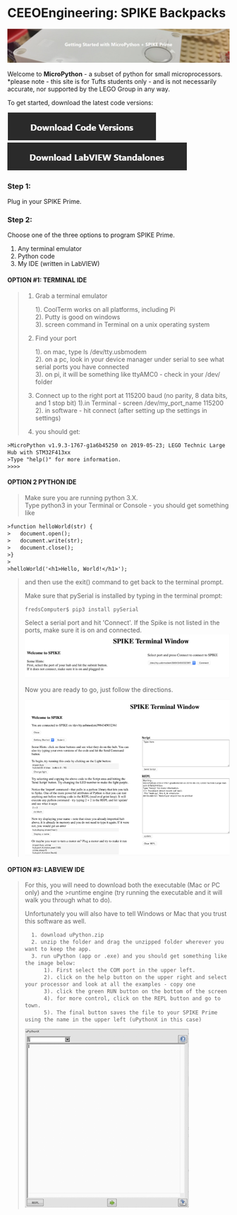 # CEEOEngineering: SPIKE Backpacks
![](https://github.com/Chenlu-Wu/CEEOEngineering--SPIKE-Backpacks/raw/master/webpic/getstart.png) 

Welcome to __MicroPython__ - a subset of python for small microprocessors. <br>
*please note - this site is for Tufts students only - and is not necessarily accurate, nor supported by the LEGO Group in any way.<br>

To get started, download the latest code versions:<br>


[![](https://github.com/Chenlu-Wu/CEEOEngineering--SPIKE-Backpacks/raw/master/webpic/Codeversions.png)  ](https://drive.google.com/drive/folders/15DpZ5mj2ZChWe8YYptyO587tFtHo1Eoi "![](https://github.com/Chenlu-Wu/CEEOEngineering--SPIKE-Backpacks/raw/master/webpic/Codeversions.png)  ")      [![](https://github.com/Chenlu-Wu/CEEOEngineering--SPIKE-Backpacks/raw/master/webpic/LabviewStandalones.png)](https://drive.google.com/drive/folders/166k8Vc7ZjFBHzkrO7dHIHEkHC7gKq4Na "![](https://github.com/Chenlu-Wu/CEEOEngineering--SPIKE-Backpacks/raw/master/webpic/LabviewStandalones.png)")

### Step 1:
Plug in your SPIKE Prime.

### Step 2:
Choose one of the three options to program SPIKE Prime.
1.  Any terminal emulator
2.  Python code
3.  My IDE (written in LabVIEW)

#### OPTION #1: TERMINAL IDE

> 1. Grab a terminal emulator
>
>		1). CoolTerm works on all platforms, including Pi<br>
>		2). Putty is good on windows<br>
>		3). screen command in Terminal on a unix operating system<br>
>
>2. Find your port
>
>		1). on mac, type ls /dev/tty.usbmodem<br>
>		2). on a pc, look in your device manager under serial to see what serial ports you have connected<br>
>		3). on pi, it will be something like ttyAMC0 - check in your /dev/ folder<br>
>3. Connect up to the right port at 115200 baud (no parity, 8 data bits, and 1 stop bit)
>		1).in Terminal - screen /dev/my_port_name 115200<br>
>		2). in software - hit connect (after setting up the settings in settings)
>
>4. you should get: 
```
>MicroPython v1.9.3-1767-g1a6b45250 on 2019-05-23; LEGO Technic Large Hub with STM32F413xx
>Type "help()" for more information.
>>>>
```

#### OPTION 2 PYTHON IDE

>Make sure you are running python 3.X. <br>
>Type python3 in your Terminal or Console - you should get something like<br>
```
>function helloWorld(str) {
>	document.open();
>	document.write(str);
>	document.close();
>}
>
>helloWorld('<h1>Hello, World!</h1>');
```
>and then use the exit() command to get back to the terminal prompt.
>
>Make sure that pySerial is installed by typing in the terminal prompt:
>```
>fredsComputer$ pip3 install pySerial
>```
>
>Select a serial port and hit 'Connect'. If the Spike is not listed in the ports, make sure it is on and connected.
>![](https://github.com/Chenlu-Wu/CEEOEngineering--SPIKE-Backpacks/raw/master/webpic/spiketerminal.png)
>
>Now you are ready to go, just follow the directions.
>
>![](https://github.com/Chenlu-Wu/CEEOEngineering--SPIKE-Backpacks/raw/master/webpic/spiketerminal2.png)
>
#### OPTION #3: LABVIEW IDE
>For this, you will need to download both the executable (Mac or PC only) and the >runtime engine (try running the  executable and it will walk you through what to do).<br>
>
>Unfortunately you will also have to tell Windows or Mac that you trust this software as well.<br>
>
>		1. download uPython.zip
>		2. unzip the folder and drag the unzipped folder wherever you want to keep the app.
>		3. run uPython (app or .exe) and you should get something like the image below:
>			1). First select the COM port in the upper left.
>			2). click on the help button on the upper right and select your processor and look at all the examples - copy one
>			3). click the green RUN button on the bottom of the screen
>			4). for more control, click on the REPL button and go to town.
>			5). The final button saves the file to your SPIKE Prime using the name in the upper left (uPythonX in this case)
>
>![](https://github.com/Chenlu-Wu/CEEOEngineering--SPIKE-Backpacks/raw/master/webpic/upython.png)

